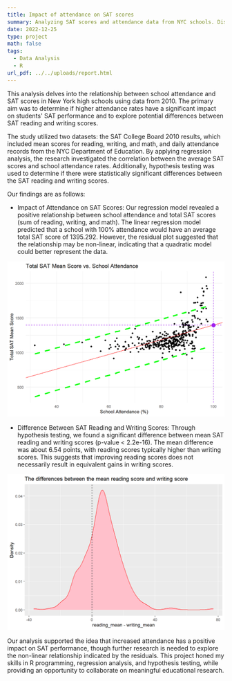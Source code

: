 ```yaml
---
title: Impact of attendance on SAT scores
summary: Analyzing SAT scores and attendance data from NYC schools. Discover how school attendance impacts performance
date: 2022-12-25
type: project
math: false
tags:
  - Data Analysis
  - R
url_pdf: ../../uploads/report.html
---
```


This analysis delves into the relationship between school attendance and SAT scores in New York high schools using data from 2010. The primary aim was to determine if higher attendance rates have a significant impact on students' SAT performance and to explore potential differences between SAT reading and writing scores.

The study utilized two datasets: the SAT College Board 2010 results, which included mean scores for reading, writing, and math, and daily attendance records from the NYC Department of Education. By applying regression analysis, the research investigated the correlation between the average SAT scores and school attendance rates. Additionally, hypothesis testing was used to determine if there were statistically significant differences between the SAT reading and writing scores.

Our findings are as follows:

- Impact of Attendance on SAT Scores: Our regression model revealed a positive relationship between school attendance and total SAT scores (sum of reading, writing, and math). The linear regression model predicted that a school with 100% attendance would have an average total SAT score of 1395.292. However, the residual plot suggested that the relationship may be non-linear, indicating that a quadratic model could better represent the data.

![SAT analysis](image.png)

- Difference Between SAT Reading and Writing Scores: Through hypothesis testing, we found a significant difference between mean SAT reading and writing scores (p-value < 2.2e-16). The mean difference was about 6.54 points, with reading scores typically higher than writing scores. This suggests that improving reading scores does not necessarily result in equivalent gains in writing scores.

![SAT analysis](image2.png)

Our analysis supported the idea that increased attendance has a positive impact on SAT performance, though further research is needed to explore the non-linear relationship indicated by the residuals. This project honed my skills in R programming, regression analysis, and hypothesis testing, while providing an opportunity to collaborate on meaningful educational research.